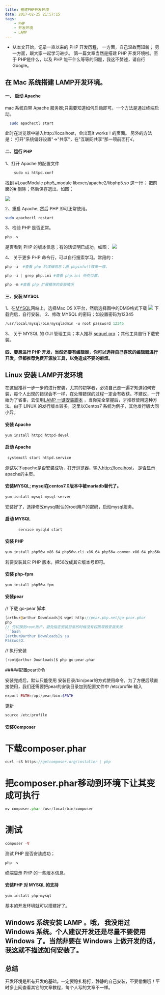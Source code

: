 ```yaml
---
title: 搭建PHP开发环境
date: 2017-02-25 21:57:15
tags:
	- PHP
	- 开发环境
	- LAMP
---
```

+ 从本文开始，记录一直以来的 PHP 开发历程， 一方面，自己温故而知新； 另一方面，跟大家一起学习进步。 第一篇文章当然是搭建 PHP 开发环境啦。至于 PHP是什么，以及 PHP 能干什么等等的问题，我这不赘述，请自行 Google。
 <!-- more -->
## 在 Mac 系统搭建 LAMP开发环境。

#### 一、 启动 Apache
  mac 系统自带 Apache 服务器;只需要知道如何启动即可。一个方法是通过终端启动。
```bash
  sudo apachectl start
 ```
 此时在浏览器中输入http://localhost，会出现It works！的页面。
 另外的方法是：   打开"系统偏好设置"->"共享"，在"互联网共享"那一项前面打√。

 #### 二、运行 PHP
1、打开 Apache 的配置文件
```php
 	sudo vi httpd.conf
```
 找到 #LoadModule php5_module libexec/apache2/libphp5.so 这一行； 把前面的# 删除；然后保存退出。如图：
 
 ![](https://ooo.0o0.ooo/2017/03/18/58cd43e5269e1.png)
 
 2、重启 Apache, 然后 PHP 即可正常使用。
 ```bash 
 sudo apachectl restart
 ```
 3、检验 PHP 是否正常。
 ```php 
 php -v
 ```
 是否看到 PHP 的版本信息；有的话证明已成功。如图：
 ![](https://ooo.0o0.ooo/2017/03/18/58cd44d33d068.png)

4、 关于更多 PHP 命令行，可以自行搜索学习。常用的：
```php
php -i  #查看 php 的详细信息；跟 phpinfo()效果一致。

php -i | grep php.ini #查看 php.ini 所在位置。

php -m #查看 php 扩展模块的安装情况
```

 #### 三、安装 MYSQL
1、在[MYSQL](http://dev.mysql.com/downloads/mysql/)网站上，选择Mac OS X平台，然后选择图中的DMG格式下载
![](https://ooo.0o0.ooo/2017/03/18/58cd467d93a38.png)
下载完后，自行安装。
2、修改 MYSQL 的密码；如设置密码为12345
```php
/usr/local/mysql/bin/mysqladmin -u root password 12345
```
3、 关于 MYSQL 的 GUI 管理工具；本人推荐 [sequel pro](https://www.sequelpro.com/) ；其他工具自行下载安装。

#### 四、要想进行 PHP 开发，当然还要有编辑器，你可以选择自己喜欢的编辑器进行开发，但都推荐免费开源放工具，以免造成不要的麻烦。

## Linux 安装 LAMP开发环境
  在这里推荐一步一步的进行安装，尤其的初学者，必须自己走一遍才知道如何安装，每个人出现的错误会不一样，在处理错误的过程一定会有收获。不建议，一开始为了省事，去使用[LAMP 一键安装脚本](https://lamp.sh/) ，当你完全掌握后，才推荐使用这种方法。由于 LINUX 的发行版本较多，这里以Centos7 系统为例子，其他发行版大同小异。

#### 安装 Apache
```PHP 
yum install httpd httpd-devel
```

#### 启动 Apache
```php 
 systemctl start httpd.service
```
测试以下apache是否安装成功，打开浏览器，输入[http://localhost](http://localhost)， 是否显示apache的主页。

#### 安装MYSQL; mysql在centos7.0版本中被mariadb替代了。
```php
yum isntall mysql mysql-server
```
安装好了，选择修改mysql默认的root用户的密码，启动mysql服务。
#### 启动 MYSQL
```php 
      service mysqld start
```
#### 安装 PHP
```php 
yum install php56w.x86_64 php56w-cli.x86_64 php56w-common.x86_64 php56w-gd.x86_64 php56w-ldap.x86_64 php56w-mbstring.x86_64 php56w-mcrypt.x86_64 php56w-mysql.x86_64 php56w-pdo.x86_64
```
若要安装其它 PHP 版本，把56改成其它版本号即可。

#### 安装 php-fpm
```php
yum install php56w-fpm 
```
#### 安装pear
// 下载 go-pear 脚本
```php
[arthur@arthur Downloads]$ wget http://pear.php.net/go-pear.phar
php
// 先切换到root账户，避免指定安装目录的时候没有权限导致安装失败
```bash
[arthur@arthur Downloads]$ su
Password:
```
// 执行安装
```bash
[root@arthur Downloads]$ php go-pear.phar
```
 
#####配置pear命令 

安装完成后，默认只能使用 安装目录/bin/pear的方式使用命令，为了方便后续直接使用，我们还需要把pear的安装目录加到配置文件中 /etc/profile
输入
```php
export PATH=/opt/pear/bin:$PATH
```

更新
```php
source /etc/profile
```
#### 安装Composer
# 下载composer.phar 
```php
curl -sS https://getcomposer.org/installer | php
```

# 把composer.phar移动到环境下让其变成可执行 
```php
mv composer.phar /usr/local/bin/composer
```

# 测试
```php
composer -V 
```

测试 PHP 是否安装成功；
```php 
php -v 
```
终端显示 PHP 的一些版本信息。

#### 安装PHP 对 MYSQL 的支持
```php 
yum install php-mysql
```
基本的开发环境就可以搭建好了。
 
 ## Windows 系统安装 LAMP 。哦， 我没用过 Windows 系统。个人建议开发还是尽量不要使用 Windows 了。当然非要在 Windows 上做开发的话，我这就不描述如何安装了。
## 总结
 
 开发环境是所有开发的基础，一定要稳扎稳打，静静的自己安装，不要偷懒哦！平时多上网查看其它的文章教程，每个人写的文章不一样。






